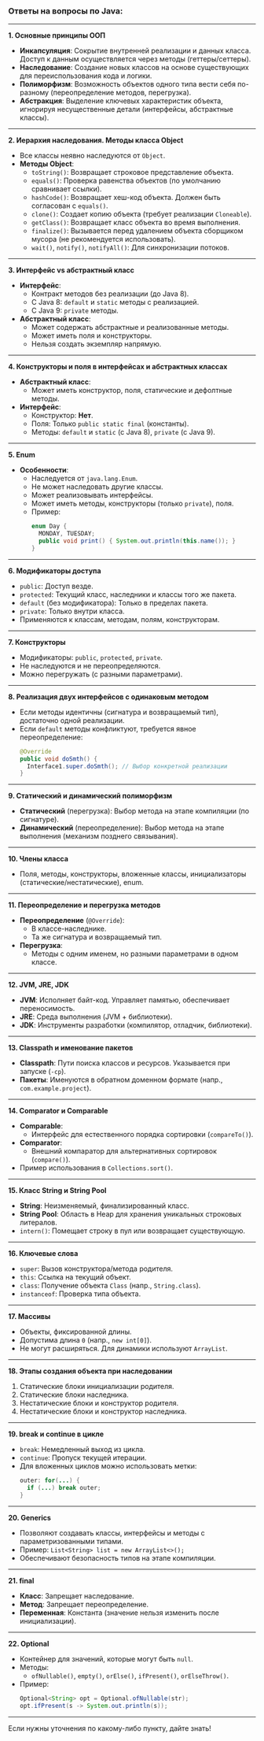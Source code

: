 ### Ответы на вопросы по Java:

---

**1. Основные принципы ООП**  
- **Инкапсуляция**: Сокрытие внутренней реализации и данных класса. Доступ к данным осуществляется через методы (геттеры/сеттеры).  
- **Наследование**: Создание новых классов на основе существующих для переиспользования кода и логики.  
- **Полиморфизм**: Возможность объектов одного типа вести себя по-разному (переопределение методов, перегрузка).  
- **Абстракция**: Выделение ключевых характеристик объекта, игнорируя несущественные детали (интерфейсы, абстрактные классы).

---

**2. Иерархия наследования. Методы класса Object**  
- Все классы неявно наследуются от `Object`.  
- **Методы Object**:  
  - `toString()`: Возвращает строковое представление объекта.  
  - `equals()`: Проверка равенства объектов (по умолчанию сравнивает ссылки).  
  - `hashCode()`: Возвращает хеш-код объекта. Должен быть согласован с `equals()`.  
  - `clone()`: Создает копию объекта (требует реализации `Cloneable`).  
  - `getClass()`: Возвращает класс объекта во время выполнения.  
  - `finalize()`: Вызывается перед удалением объекта сборщиком мусора (не рекомендуется использовать).  
  - `wait()`, `notify()`, `notifyAll()`: Для синхронизации потоков.

---

**3. Интерфейс vs абстрактный класс**  
- **Интерфейс**:  
  - Контракт методов без реализации (до Java 8).  
  - С Java 8: `default` и `static` методы с реализацией.  
  - С Java 9: `private` методы.  
- **Абстрактный класс**:  
  - Может содержать абстрактные и реализованные методы.  
  - Может иметь поля и конструкторы.  
  - Нельзя создать экземпляр напрямую.

---

**4. Конструкторы и поля в интерфейсах и абстрактных классах**  
- **Абстрактный класс**:  
  - Может иметь конструктор, поля, статические и дефолтные методы.  
- **Интерфейс**:  
  - Конструктор: **Нет**.  
  - Поля: Только `public static final` (константы).  
  - Методы: `default` и `static` (с Java 8), `private` (с Java 9).

---

**5. Enum**  
- **Особенности**:  
  - Наследуется от `java.lang.Enum`.  
  - Не может наследовать другие классы.  
  - Может реализовывать интерфейсы.  
  - Может иметь методы, конструкторы (только `private`), поля.  
  - Пример:  
    ```java
    enum Day { 
      MONDAY, TUESDAY; 
      public void print() { System.out.println(this.name()); } 
    }
    ```

---

**6. Модификаторы доступа**  
- `public`: Доступ везде.  
- `protected`: Текущий класс, наследники и классы того же пакета.  
- `default` (без модификатора): Только в пределах пакета.  
- `private`: Только внутри класса.  
- Применяются к классам, методам, полям, конструкторам.

---

**7. Конструкторы**  
- Модификаторы: `public`, `protected`, `private`.  
- Не наследуются и не переопределяются.  
- Можно перегружать (с разными параметрами).

---

**8. Реализация двух интерфейсов с одинаковым методом**  
- Если методы идентичны (сигнатура и возвращаемый тип), достаточно одной реализации.  
- Если `default` методы конфликтуют, требуется явное переопределение:  
  ```java
  @Override
  public void doSmth() { 
    Interface1.super.doSmth(); // Выбор конкретной реализации
  }
  ```

---

**9. Статический и динамический полиморфизм**  
- **Статический** (перегрузка): Выбор метода на этапе компиляции (по сигнатуре).  
- **Динамический** (переопределение): Выбор метода на этапе выполнения (механизм позднего связывания).

---

**10. Члены класса**  
- Поля, методы, конструкторы, вложенные классы, инициализаторы (статические/нестатические), enum.

---

**11. Переопределение и перегрузка методов**  
- **Переопределение** (`@Override`):  
  - В классе-наследнике.  
  - Та же сигнатура и возвращаемый тип.  
- **Перегрузка**:  
  - Методы с одним именем, но разными параметрами в одном классе.

---

**12. JVM, JRE, JDK**  
- **JVM**: Исполняет байт-код. Управляет памятью, обеспечивает переносимость.  
- **JRE**: Среда выполнения (JVM + библиотеки).  
- **JDK**: Инструменты разработки (компилятор, отладчик, библиотеки).

---

**13. Classpath и именование пакетов**  
- **Classpath**: Пути поиска классов и ресурсов. Указывается при запуске (`-cp`).  
- **Пакеты**: Именуются в обратном доменном формате (напр., `com.example.project`).

---

**14. Comparator и Comparable**  
- **Comparable**:  
  - Интерфейс для естественного порядка сортировки (`compareTo()`).  
- **Comparator**:  
  - Внешний компаратор для альтернативных сортировок (`compare()`).  
- Пример использования в `Collections.sort()`.

---

**15. Класс String и String Pool**  
- **String**: Неизменяемый, финализированный класс.  
- **String Pool**: Область в Heap для хранения уникальных строковых литералов.  
- `intern()`: Помещает строку в пул или возвращает существующую.

---

**16. Ключевые слова**  
- `super`: Вызов конструктора/метода родителя.  
- `this`: Ссылка на текущий объект.  
- `class`: Получение объекта `Class` (напр., `String.class`).  
- `instanceof`: Проверка типа объекта.

---

**17. Массивы**  
- Объекты, фиксированной длины.  
- Допустима длина `0` (напр., `new int[0]`).  
- Не могут расширяться. Для динамики используют `ArrayList`.

---

**18. Этапы создания объекта при наследовании**  
1. Статические блоки инициализации родителя.  
2. Статические блоки наследника.  
3. Нестатические блоки и конструктор родителя.  
4. Нестатические блоки и конструктор наследника.

---

**19. break и continue в цикле**  
- `break`: Немедленный выход из цикла.  
- `continue`: Пропуск текущей итерации.  
- Для вложенных циклов можно использовать метки:  
  ```java
  outer: for(...) {
    if (...) break outer;
  }
  ```

---

**20. Generics**  
- Позволяют создавать классы, интерфейсы и методы с параметризованными типами.  
- Пример: `List<String> list = new ArrayList<>();`  
- Обеспечивают безопасность типов на этапе компиляции.

---

**21. final**  
- **Класс**: Запрещает наследование.  
- **Метод**: Запрещает переопределение.  
- **Переменная**: Константа (значение нельзя изменить после инициализации).

---

**22. Optional**  
- Контейнер для значений, которые могут быть `null`.  
- Методы:  
  - `ofNullable()`, `empty()`, `orElse()`, `ifPresent()`, `orElseThrow()`.  
- Пример:  
  ```java
  Optional<String> opt = Optional.ofNullable(str);
  opt.ifPresent(s -> System.out.println(s));
  ```

--- 

Если нужны уточнения по какому-либо пункту, дайте знать!
